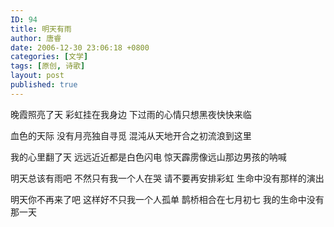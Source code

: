 ```yaml
---
ID: 94
title: 明天有雨
author: 唐睿
date: 2006-12-30 23:06:18 +0800
categories: [文学]
tags: [原创, 诗歌]
layout: post
published: true
---
```


晚霞照亮了天
彩虹挂在我身边
下过雨的心情只想黑夜快快来临

血色的天际
没有月亮独自寻觅
混沌从天地开合之初流浪到这里

我的心里翻了天
远远近近都是白色闪电
惊天霹雳像远山那边男孩的呐喊

明天总该有雨吧
不然只有我一个人在哭
请不要再安排彩虹
生命中没有那样的演出

明天你不再来了吧
这样好不只我一个人孤单
鹊桥相合在七月初七
我的生命中没有那一天
